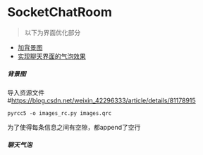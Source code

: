 # SocketChatRoom
> 以下为界面优化部分
- [加背景图](#背景图)
- [实现聊天界面的气泡效果](#聊天气泡)

##### 背景图
导入资源文件 #https://blog.csdn.net/weixin_42296333/article/details/81178915
```
pyrcc5 -o images_rc.py images.qrc
```
为了使得每条信息之间有空隙，都append了空行
##### 聊天气泡
